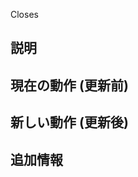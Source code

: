 Closes <!-- issue の URL を貼り付けてください (https://github.com/[user]/[repo]/issues/[num]) -->

## 説明

<!-- 簡単な説明を追加してください -->

## 現在の動作 (更新前)

<!-- 変更している現在の動作について説明してください -->

## 新しい動作 (更新後)

<!-- この PR によって追加される動作または変更について説明してください -->

## 追加情報

<!-- その他の情報があれば追加してください -->
